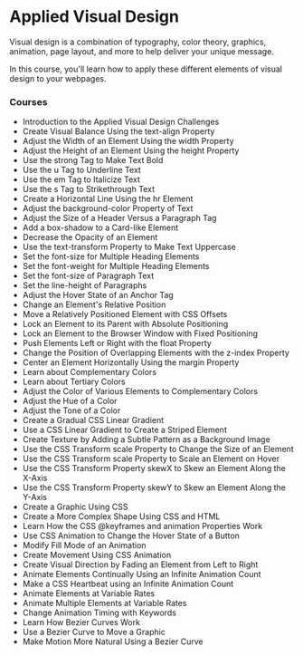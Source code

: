 # Applied Visual Design
Visual design is a combination of typography, color theory, graphics, animation, page layout, and more to help deliver your unique message.

In this course, you'll learn how to apply these different elements of visual design to your webpages.

### Courses
- Introduction to the Applied Visual Design Challenges
- Create Visual Balance Using the text-align Property
- Adjust the Width of an Element Using the width Property
- Adjust the Height of an Element Using the height Property
- Use the strong Tag to Make Text Bold
- Use the u Tag to Underline Text
- Use the em Tag to Italicize Text
- Use the s Tag to Strikethrough Text
- Create a Horizontal Line Using the hr Element
- Adjust the background-color Property of Text
- Adjust the Size of a Header Versus a Paragraph Tag
- Add a box-shadow to a Card-like Element
- Decrease the Opacity of an Element
- Use the text-transform Property to Make Text Uppercase
- Set the font-size for Multiple Heading Elements
- Set the font-weight for Multiple Heading Elements
- Set the font-size of Paragraph Text
- Set the line-height of Paragraphs
- Adjust the Hover State of an Anchor Tag
- Change an Element's Relative Position
- Move a Relatively Positioned Element with CSS Offsets
- Lock an Element to its Parent with Absolute Positioning
- Lock an Element to the Browser Window with Fixed Positioning
- Push Elements Left or Right with the float Property
- Change the Position of Overlapping Elements with the z-index Property
- Center an Element Horizontally Using the margin Property
- Learn about Complementary Colors
- Learn about Tertiary Colors
- Adjust the Color of Various Elements to Complementary Colors
- Adjust the Hue of a Color
- Adjust the Tone of a Color
- Create a Gradual CSS Linear Gradient
- Use a CSS Linear Gradient to Create a Striped Element
- Create Texture by Adding a Subtle Pattern as a Background Image
- Use the CSS Transform scale Property to Change the Size of an Element
- Use the CSS Transform scale Property to Scale an Element on Hover
- Use the CSS Transform Property skewX to Skew an Element Along the X-Axis
- Use the CSS Transform Property skewY to Skew an Element Along the Y-Axis
- Create a Graphic Using CSS
- Create a More Complex Shape Using CSS and HTML
- Learn How the CSS @keyframes and animation Properties Work
- Use CSS Animation to Change the Hover State of a Button
- Modify Fill Mode of an Animation
- Create Movement Using CSS Animation
- Create Visual Direction by Fading an Element from Left to Right
- Animate Elements Continually Using an Infinite Animation Count
- Make a CSS Heartbeat using an Infinite Animation Count
- Animate Elements at Variable Rates
- Animate Multiple Elements at Variable Rates
- Change Animation Timing with Keywords
- Learn How Bezier Curves Work
- Use a Bezier Curve to Move a Graphic
- Make Motion More Natural Using a Bezier Curve
